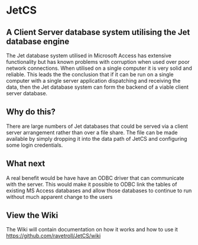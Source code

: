 # JetCS
## A Client Server database system utilising the Jet database engine
The Jet database system utilised in Microsoft Access has extensive functionality but has known problems with corruption when used over poor network connections.  When utilised on a single computer it is very solid and reliable.  This leads the the conclusion that if it can be run on a single computer with a single server application dispatching and receiving the data, then the Jet database system can form the backend of a viable client server database.

## Why do this?
There are large numbers of Jet databases that could be served via a client server arrangement rather than over a file share.  The file can be made available by simply dropping it into the data path of JetCS and configuring some login credentials.

## What next
A real benefit would be have have an ODBC driver that can communicate with the server.  This would make it possible to ODBC link the tables of existing MS Access databases and allow those databases to continue to run without much apparent change to the users

## View the Wiki
The Wiki will contain documentation on how it works and how to use it
https://github.com/ravetroll/JetCS/wiki
